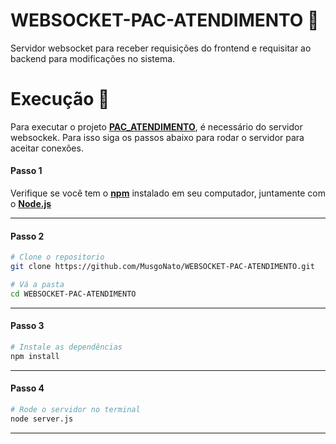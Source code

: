 # WEBSOCKET-PAC-ATENDIMENTO 🛜

Servidor websocket para receber requisições do frontend e requisitar ao backend para modificações no sistema.


# Execução 🚀
Para executar o projeto <a href="https://github.com/MusgoNato/PAC_ATENDIMENTO">**PAC_ATENDIMENTO**</a>, é necessário do servidor websockek. Para isso siga os passos abaixo para rodar o servidor para aceitar conexões.

#### Passo 1
Verifique se você tem o <a href="https://www.npmjs.com/package/npm">**npm**</a> instalado em seu computador, juntamente com o <a href="https://nodejs.org/en/download/">**Node.js**</a>
<hr>

#### Passo 2
```bash
# Clone o repositorio
git clone https://github.com/MusgoNato/WEBSOCKET-PAC-ATENDIMENTO.git

# Vá a pasta
cd WEBSOCKET-PAC-ATENDIMENTO

```
<hr>

#### Passo 3
```bash
# Instale as dependências
npm install

```
<hr>

#### Passo 4
```bash
# Rode o servidor no terminal
node server.js
```
<hr>